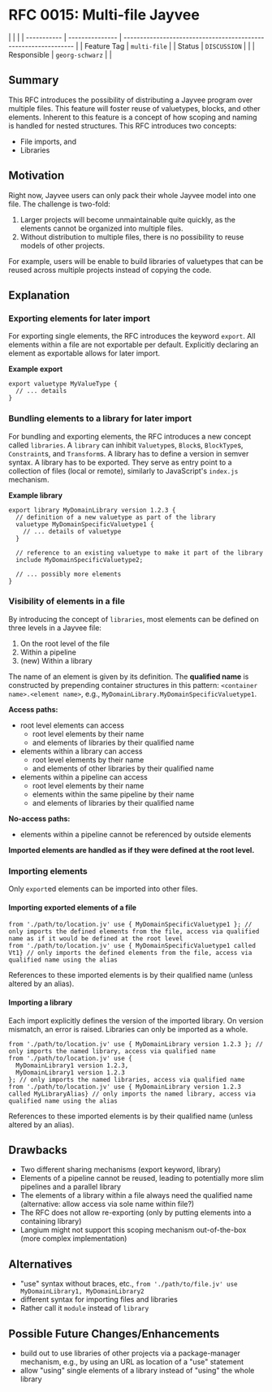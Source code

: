 <!--
SPDX-FileCopyrightText: 2023 Friedrich-Alexander-Universitat Erlangen-Nurnberg

SPDX-License-Identifier: AGPL-3.0-only
-->

# RFC 0015: Multi-file Jayvee

|             |                 |
| ----------- | --------------- | --------------------------------------------------------------- |
| Feature Tag | `multi-file`    |
| Status      | `DISCUSSION`    | <!-- Possible values: DRAFT, DISCUSSION, ACCEPTED, REJECTED --> |
| Responsible | `georg-schwarz` | <!-- TODO: assign yourself as main driver of this RFC -->       |

<!--
  Status Overview:
  - DRAFT: The RFC is not ready for a review and currently under change. Feel free to already ask for feedback on the structure and contents at this stage.
  - DISCUSSION: The RFC is open for discussion. Usually, we open a PR to trigger discussions.
  - ACCEPTED: The RFC was accepted. Create issues to prepare implementation of the RFC.
  - REJECTED: The RFC was rejected. If another revision emerges, switch to status DRAFT.
-->

## Summary

This RFC introduces the possibility of distributing a Jayvee program over multiple files.
This feature will foster reuse of valuetypes, blocks, and other elements.
Inherent to this feature is a concept of how scoping and naming is handled for nested structures.
This RFC introduces two concepts:

- File imports, and
- Libraries

## Motivation

Right now, Jayvee users can only pack their whole Jayvee model into one file.
The challenge is two-fold:

1. Larger projects will become unmaintainable quite quickly, as the elements cannot be organized into multiple files.
2. Without distribution to multiple files, there is no possibility to reuse models of other projects.

For example, users will be enable to build libraries of valuetypes that can be reused across multiple projects instead of copying the code.

## Explanation

### Exporting elements for later import

For exporting single elements, the RFC introduces the keyword `export`.
All elements within a file are not exportable per default.
Explicitly declaring an element as exportable allows for later import.

**Example export**

```
export valuetype MyValueType {
  // ... details
}
```

### Bundling elements to a library for later import

For bundling and exporting elements, the RFC introduces a new concept called `libraries`.
A `library` can inhibit `Valuetype`s, `Block`s, `BlockType`s, `Constraint`s, and `Transform`s.
A library has to define a version in semver syntax.
A library has to be exported.
They serve as entry point to a collection of files (local or remote), similarly to JavaScript's `index.js` mechanism.

**Example library**

```
export library MyDomainLibrary version 1.2.3 {
  // definition of a new valuetype as part of the library
  valuetype MyDomainSpecificValuetype1 {
    // ... details of valuetype
  }

  // reference to an existing valuetype to make it part of the library
  include MyDomainSpecificValuetype2;

  // ... possibly more elements
}
```

### Visibility of elements in a file

By introducing the concept of `libraries`, most elements can be defined on three levels in a Jayvee file:

1. On the root level of the file
2. Within a pipeline
3. (new) Within a library

The name of an element is given by its definition.
The **qualified name** is constructed by prepending container structures in this pattern: `<container name>.<element name>`, e.g., `MyDomainLibrary.MyDomainSpecificValuetype1`.

**Access paths:**

- root level elements can access
  - root level elements by their name
  - and elements of libraries by their qualified name
- elements within a library can access
  - root level elements by their name
  - and elements of other libraries by their qualified name
- elements within a pipeline can access
  - root level elements by their name
  - elements within the same pipeline by their name
  - and elements of libraries by their qualified name

**No-access paths:**

- elements within a pipeline cannot be referenced by outside elements

**Imported elements are handled as if they were defined at the root level.**

### Importing elements

Only `export`ed elements can be imported into other files.

#### Importing exported elements of a file

```
from './path/to/location.jv' use { MyDomainSpecificValuetype1 }; // only imports the defined elements from the file, access via qualified name as if it would be defined at the root level
from './path/to/location.jv' use { MyDomainSpecificValuetype1 called Vt1} // only imports the defined elements from the file, access via qualified name using the alias
```

References to these imported elements is by their qualified name (unless altered by an alias).

#### Importing a library

Each import explicitly defines the version of the imported library.
On version mismatch, an error is raised.
Libraries can only be imported as a whole.

```
from './path/to/location.jv' use { MyDomainLibrary version 1.2.3 }; // only imports the named library, access via qualified name
from './path/to/location.jv' use {
  MyDomainLibrary1 version 1.2.3,
  MyDomainLibrary1 version 1.2.3
}; // only imports the named libraries, access via qualified name
from './path/to/location.jv' use { MyDomainLibrary version 1.2.3 called MyLibraryAlias} // only imports the named library, access via qualified name using the alias
```

References to these imported elements is by their qualified name (unless altered by an alias).

## Drawbacks

- Two different sharing mechanisms (export keyword, library)
- Elements of a pipeline cannot be reused, leading to potentially more slim pipelines and a parallel library
- The elements of a library within a file always need the qualified name (alternative: allow access via sole name within file?)
- The RFC does not allow re-exporting (only by putting elements into a containing library)
- Langium might not support this scoping mechanism out-of-the-box (more complex implementation)

## Alternatives

- "use" syntax without braces, etc., `from './path/to/file.jv' use MyDomainLibrary1, MyDomainLibrary2`
- different syntax for importing files and libraries
- Rather call it `module` instead of `library`

## Possible Future Changes/Enhancements

- build out to use libraries of other projects via a package-manager mechanism, e.g., by using an URL as location of a "use" statement
- allow "using" single elements of a library instead of "using" the whole library
